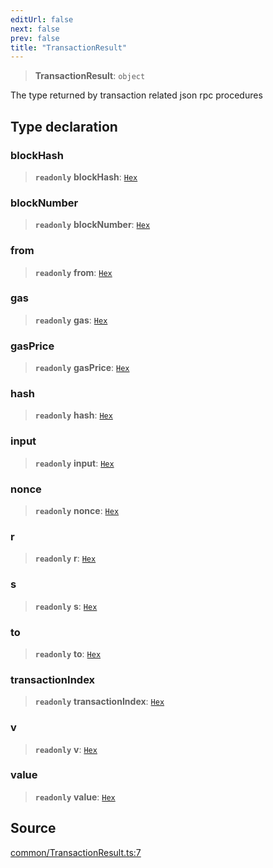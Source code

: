 ```yaml
---
editUrl: false
next: false
prev: false
title: "TransactionResult"
---
```


> **TransactionResult**: `object`

The type returned by transaction related
json rpc procedures

## Type declaration

### blockHash

> **`readonly`** **blockHash**: [`Hex`](/reference/tevm/actions-types/type-aliases/hex/)

### blockNumber

> **`readonly`** **blockNumber**: [`Hex`](/reference/tevm/actions-types/type-aliases/hex/)

### from

> **`readonly`** **from**: [`Hex`](/reference/tevm/actions-types/type-aliases/hex/)

### gas

> **`readonly`** **gas**: [`Hex`](/reference/tevm/actions-types/type-aliases/hex/)

### gasPrice

> **`readonly`** **gasPrice**: [`Hex`](/reference/tevm/actions-types/type-aliases/hex/)

### hash

> **`readonly`** **hash**: [`Hex`](/reference/tevm/actions-types/type-aliases/hex/)

### input

> **`readonly`** **input**: [`Hex`](/reference/tevm/actions-types/type-aliases/hex/)

### nonce

> **`readonly`** **nonce**: [`Hex`](/reference/tevm/actions-types/type-aliases/hex/)

### r

> **`readonly`** **r**: [`Hex`](/reference/tevm/actions-types/type-aliases/hex/)

### s

> **`readonly`** **s**: [`Hex`](/reference/tevm/actions-types/type-aliases/hex/)

### to

> **`readonly`** **to**: [`Hex`](/reference/tevm/actions-types/type-aliases/hex/)

### transactionIndex

> **`readonly`** **transactionIndex**: [`Hex`](/reference/tevm/actions-types/type-aliases/hex/)

### v

> **`readonly`** **v**: [`Hex`](/reference/tevm/actions-types/type-aliases/hex/)

### value

> **`readonly`** **value**: [`Hex`](/reference/tevm/actions-types/type-aliases/hex/)

## Source

[common/TransactionResult.ts:7](https://github.com/evmts/tevm-monorepo/blob/main/packages/actions-types/src/common/TransactionResult.ts#L7)
